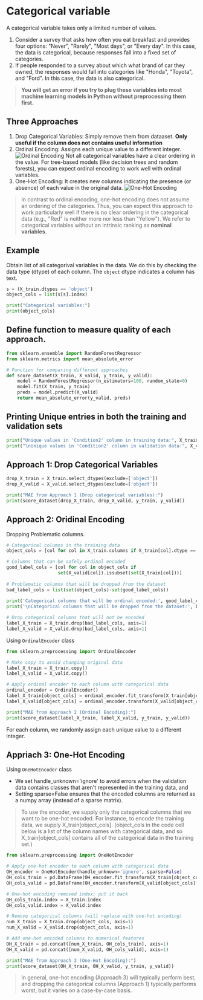 # Categorical variable
A categorical variable takes only a limited number of values.
1. Consider a survey that asks how often you eat breakfast and provides four options: "Never", "Rarely", "Most days", or "Every day". In this case, the data is categorical, because responses fall into a fixed set of categories.
2. If people responded to a survey about which what brand of car they owned, the responses would fall into categories like "Honda", "Toyota", and "Ford". In this case, the data is also categorical.

> **You will get an error if you try to plug these variables into most machine learning models in Python without preprocessing them first.**

## Three Approaches
1. Drop Categorical Variables: Simply remove them from dataaset. **Only useful if the column does not contains useful information**
2. Ordinal Encoding: Assigns each unique value to a different integer. ![Ordinal Encoding](https://i.imgur.com/tEogUAr.png)
Not all categorical variables have a clear ordering in the value. For tree-based models (like decision trees and random forests), you can expect ordinal encoding to work well with ordinal variables.
3. One-Hot Encoding: It creates new columns indicating the presence (or absence) of each value in the original data. ![One-Hot Encoding](https://i.imgur.com/TW5m0aJ.png)
> In contrast to ordinal encoding, one-hot encoding does not assume an ordering of the categories. Thus, you can expect this approach to work particularly well if there is no clear ordering in the categorical data (e.g., "Red" is neither more nor less than "Yellow"). We refer to categorical variables without an intrinsic ranking as **nominal variables.**

## Example
Obtain list of all categorival variables in the data. We do this by checking the data type (dtype) of each column. The `object` dtype indicates a column has text.
```python
s = (X_train.dtypes == 'object')
object_cols = list(s[s].index)

print("Categorical variables:")
print(object_cols)
```

## Define function to measure quality of each approach.
```python
from sklearn.ensemble import RandomForestRegressor
from sklearn.metrics import mean_absolute_error

# Function for comparing different approaches
def score_dataset(X_train, X_valid, y_train, y_valid):
    model = RandomForestRegressor(n_estimators=100, random_state=0)
    model.fit(X_train, y_train)
    preds = model.predict(X_valid)
    return mean_absolute_error(y_valid, preds)
```
## Printing Unique entries in both the training and validation sets
```python
print("Unique values in 'Condition2' column in training data:", X_train['Condition2'].unique())
print("\nUnique values in 'Condition2' column in validation data:", X_valid['Condition2'].unique())
```
## Approach 1: Drop Categorical Variables
```python
drop_X_train = X_train.select_dtypes(exclude=['object'])
drop_X_valid = X_valid.select_dtypes(exclude=['object'])

print("MAE from Approach 1 (Drop categorical variables):")
print(score_dataset(drop_X_train, drop_X_valid, y_train, y_valid))
```

## Approach 2: Oridinal Encoding

Dropping Problematic columns.

```python
# Categorical columns in the training data
object_cols = [col for col in X_train.columns if X_train[col].dtype == "object"]

# Columns that can be safely ordinal encoded
good_label_cols = [col for col in object_cols if 
                   set(X_valid[col]).issubset(set(X_train[col]))]
        
# Problematic columns that will be dropped from the dataset
bad_label_cols = list(set(object_cols)-set(good_label_cols))
        
print('Categorical columns that will be ordinal encoded:', good_label_cols)
print('\nCategorical columns that will be dropped from the dataset:', bad_label_cols)

# Drop categorical columns that will not be encoded
label_X_train = X_train.drop(bad_label_cols, axis=1)
label_X_valid = X_valid.drop(bad_label_cols, axis=1)
```

Using `OrdinalEncoder` class

```python
from sklearn.preprocessing import OrdinalEncoder

# Make copy to avoid changing original data 
label_X_train = X_train.copy()
label_X_valid = X_valid.copy()

# Apply ordinal encoder to each column with categorical data
ordinal_encoder = OrdinalEncoder()
label_X_train[object_cols] = ordinal_encoder.fit_transform(X_train[object_cols])
label_X_valid[object_cols] = ordinal_encoder.transform(X_valid[object_cols])

print("MAE from Approach 2 (Ordinal Encoding):") 
print(score_dataset(label_X_train, label_X_valid, y_train, y_valid))
```

For each column, we randomly assign each unique value to a different integer.

## Appriach 3: One-Hot Encoding
Using `OneHotEncoder` class
- We set handle_unknown='ignore' to avoid errors when the validation data contains classes that aren't represented in the training data, and
- Setting sparse=False ensures that the encoded columns are returned as a numpy array (instead of a sparse matrix).
> To use the encoder, we supply only the categorical columns that we want to be one-hot encoded. For instance, to encode the training data, we supply X_train[object_cols]. (object_cols in the code cell below is a list of the column names with categorical data, and so X_train[object_cols] contains all of the categorical data in the training set.)
```python
from sklearn.preprocessing import OneHotEncoder

# Apply one-hot encoder to each column with categorical data
OH_encoder = OneHotEncoder(handle_unknown='ignore', sparse=False)
OH_cols_train = pd.DataFrame(OH_encoder.fit_transform(X_train[object_cols]))
OH_cols_valid = pd.DataFrame(OH_encoder.transform(X_valid[object_cols]))

# One-hot encoding removed index; put it back
OH_cols_train.index = X_train.index
OH_cols_valid.index = X_valid.index

# Remove categorical columns (will replace with one-hot encoding)
num_X_train = X_train.drop(object_cols, axis=1)
num_X_valid = X_valid.drop(object_cols, axis=1)

# Add one-hot encoded columns to numerical features
OH_X_train = pd.concat([num_X_train, OH_cols_train], axis=1)
OH_X_valid = pd.concat([num_X_valid, OH_cols_valid], axis=1)

print("MAE from Approach 3 (One-Hot Encoding):") 
print(score_dataset(OH_X_train, OH_X_valid, y_train, y_valid))
```
> In general, one-hot encoding (Approach 3) will typically perform best, and dropping the categorical columns (Approach 1) typically performs worst, but it varies on a case-by-case basis.
> 
